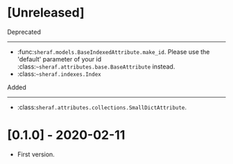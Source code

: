 [Unreleased]
============

Deprecated
**********

- :func:`sheraf.models.BaseIndexedAttribute.make_id`. Please use the 'default' parameter of your id :class:`~sheraf.attributes.base.BaseAttribute` instead.
- :class:`~sheraf.indexes.Index`

Added
*****

- :class:`sheraf.attributes.collections.SmallDictAttribute`.

[0.1.0] - 2020-02-11
====================
- First version.
